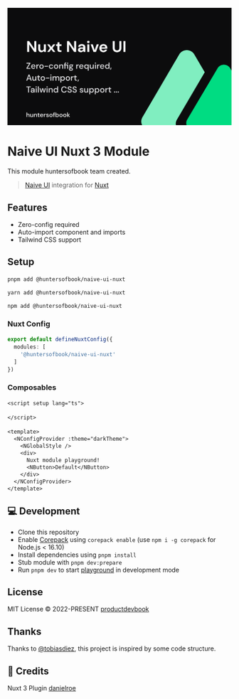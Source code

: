 ![alt text](https://github.com/huntersofbook/huntersofbook/blob/main/apps/docs/images/naive-ui.png?raw=true)


# Naive UI Nuxt 3 Module
This module huntersofbook team created.

> [Naive UI](https://www.naiveui.com/en-US/light/components/button) integration for [Nuxt](https://nuxtjs.org)

## Features

- Zero-config required
- Auto-import component and imports
- Tailwind CSS support


## Setup
```
pnpm add @huntersofbook/naive-ui-nuxt
```
```
yarn add @huntersofbook/naive-ui-nuxt
```
```
npm add @huntersofbook/naive-ui-nuxt
```
### Nuxt Config

```ts
export default defineNuxtConfig({
  modules: [
    '@huntersofbook/naive-ui-nuxt'
  ]
})
```

### Composables

```vue
<script setup lang="ts">
  
</script>

<template>
  <NConfigProvider :theme="darkTheme">
    <NGlobalStyle />
    <div>
      Nuxt module playground!
      <NButton>Default</NButton>
    </div>
  </NConfigProvider>
</template>
```

## 💻 Development

- Clone this repository
- Enable [Corepack](https://github.com/nodejs/corepack) using `corepack enable` (use `npm i -g corepack` for Node.js < 16.10)
- Install dependencies using `pnpm install`
- Stub module with `pnpm dev:prepare`
- Run `pnpm dev` to start [playground](./playground) in development mode

## License

MIT License © 2022-PRESENT [productdevbook](https://github.com/productdevbook)

## Thanks

Thanks to [@tobiasdiez](https://github.com/tobiasdiez), this project is inspired by some code structure.

## 💚 Credits

Nuxt 3 Plugin [danielroe](https://github.com/danielroe)